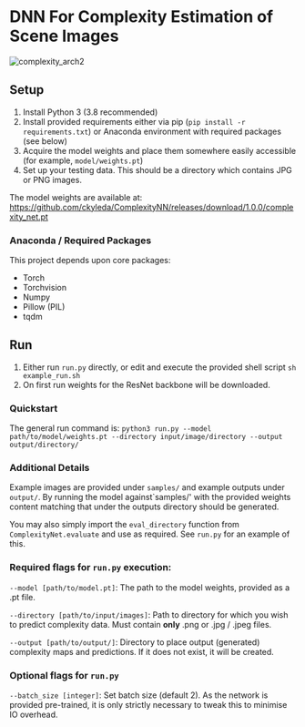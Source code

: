 # DNN For Complexity Estimation of Scene Images

![complexity_arch2](https://github.com/ckyleda/ComplexityNN/assets/3833991/faa80847-6403-4fb5-8f5b-bcdd415ca2a4)

## Setup

1. Install Python 3 (3.8 recommended)
2. Install provided requirements either via pip (`pip install -r requirements.txt`) or Anaconda environment with required packages (see below)
3. Acquire the model weights and place them somewhere easily accessible (for example, `model/weights.pt`)
4. Set up your testing data. This should be a directory which contains JPG or PNG images.

The model weights are available at: https://github.com/ckyleda/ComplexityNN/releases/download/1.0.0/complexity_net.pt

### Anaconda / Required Packages

This project depends upon core packages:

- Torch
- Torchvision
- Numpy
- Pillow (PIL)
- tqdm

## Run

1. Either run `run.py` directly, or edit and execute the provided shell script `sh example_run.sh`
2. On first run weights for the ResNet backbone will be downloaded. 

### Quickstart

The general run command is: `python3 run.py --model path/to/model/weights.pt --directory input/image/directory --output output/directory/`

### Additional Details

Example images are provided under `samples/` and example outputs under `output/`. 
By running the model against`samples/' with the provided weights content matching that 
under the outputs directory should be generated.

You may also simply import the `eval_directory` function from `ComplexityNet.evaluate` and use as required.
See `run.py` for an example of this.

### Required flags for `run.py` execution:

`--model [path/to/model.pt]`: The path to the model weights, provided as a .pt file.

`--directory [path/to/input/images]`: Path to directory for which you wish to predict complexity data.
Must contain **only** .png or .jpg / .jpeg files.

`--output [path/to/output/]`: Directory to place output (generated) complexity maps and predictions.
If it does not exist, it will be created.

### Optional flags for `run.py`

`--batch_size [integer]`: Set batch size (default 2). As the network is provided pre-trained,
it is only strictly necessary to tweak this to minimise IO overhead.
